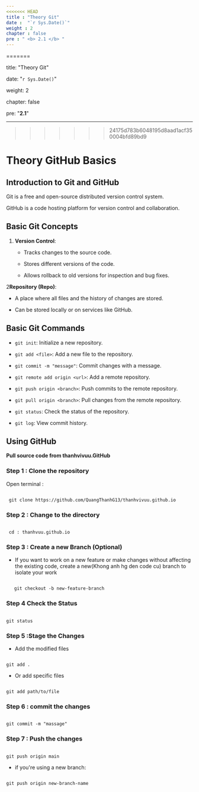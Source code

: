 ```yaml
---
<<<<<<< HEAD
title : "Theory Git"
date :  "`r Sys.Date()`" 
weight : 2
chapter : false
pre : " <b> 2.1 </b> "
---
```


=======

title: "Theory Git"

date: "`r Sys.Date()`"

weight: 2

chapter: false

pre: "<b>2.1</b>"

---


>>>>>>> 24175d783b6048195d8aad1acf350004bfd89bd9
# Theory GitHub Basics


## Introduction to Git and GitHub

Git is a free and open-source distributed version control system.  

GitHub is a code hosting platform for version control and collaboration.


## Basic Git Concepts


1. **Version Control**:

   - Tracks changes to the source code.

   - Stores different versions of the code.

   - Allows rollback to old versions for inspection and bug fixes.


2**Repository (Repo)**:

   - A place where all files and the history of changes are stored.

   - Can be stored locally or on services like GitHub.



## Basic Git Commands


- `git init`: Initialize a new repository.

- `git add <file>`: Add a new file to the repository.

- `git commit -m "message"`: Commit changes with a message.

- `git remote add origin <url>`: Add a remote repository.

- `git push origin <branch>`: Push commits to the remote repository.

- `git pull origin <branch>`: Pull changes from the remote repository.

- `git status`: Check the status of the repository.

- `git log`: View commit history.


## Using GitHub

**Pull source code from thanhvivuu.GitHub**


### Step 1 : Clone the repository 

Open terminal :

```shell 

 git clone https://github.com/QuangThanhG13/thanhvivuu.github.io

 ```


### Step 2 : Change to the directory 

```shell

 cd : thanhvuu.github.io 

 ```


### Step 3 : Create a new Branch (Optional) 

  - If you want to work on a new feature or make changes without affecting the existing code, create a new(Khong anh hg den code cu) branch to isolate your work

```shell

   git checkout -b new-feature-branch

```


### Step 4 Check the Status 

```shell

git status 

```


### Step 5 :Stage the Changes 

- Add the modified files 

```shell

git add .

```

- Or add specific files

```shell

git add path/to/file

```


### Step 6 : commit the changes

```shell

git commit -m "massage"

```


### Step 7 : Push the changes

```shell

git push origin main

```

- if you're using a new branch: 

```shell

git push origin new-branch-name

```




